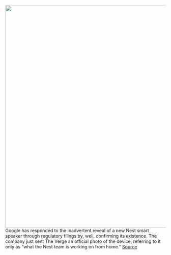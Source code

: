 <img src='https://cdn.vox-cdn.com/thumbor/i4vU9vAj25Me9QKQEDPrr07Ukt4=/0x0:1601x900/1200x800/filters:focal(673x322:929x578)/cdn.vox-cdn.com/uploads/chorus_image/image/67039387/Nest_image.0.png' width='700px' /><br/>
Google has responded to the inadvertent reveal of a new Nest smart speaker through regulatory filings by, well, confirming its existence. The company just sent The Verge an official photo of the device, referring to it only as “what the Nest team is working on from home.”
<a href='https://www.theverge.com/2020/7/9/21319541/new-google-nest-smart-speaker-confirmed-photo'> Source <a/>